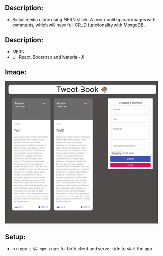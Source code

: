 ## **Description:**

- Social media clone using MERN stack. A user could upload images with comments, which will have full CRUD functionality with MongoDB.

## **Description:**

- MERN
- UI: React, Bootstrap and Material-UI

## **Image:**

![](images/tweetbook.PNG)

## **Setup:**

- run `npm i && npm start` for both client and server side to start the app
